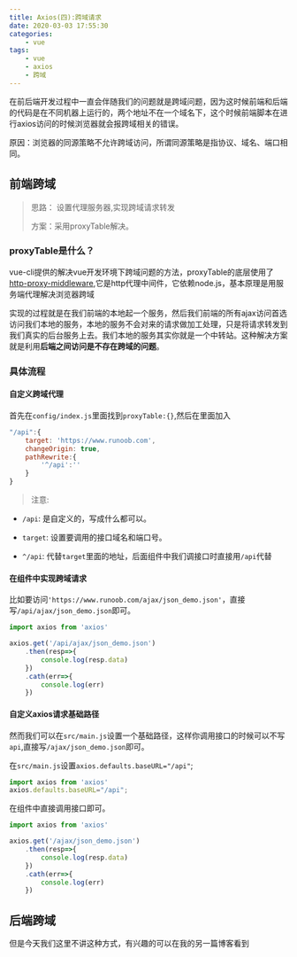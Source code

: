 ```yaml
---
title: Axios(四):跨域请求
date: 2020-03-03 17:55:30
categories:
    - vue
tags:
    - vue
    - axios
    - 跨域
---
```

在前后端开发过程中一直会伴随我们的问题就是跨域问题，因为这时候前端和后端的代码是在不同机器上运行的，两个地址不在一个域名下，这个时候前端脚本在进行axios访问的时候浏览器就会报跨域相关的错误。

原因：浏览器的同源策略不允许跨域访问，所谓同源策略是指协议、域名、端口相同。

## 前端跨域

>   思路： 设置代理服务器,实现跨域请求转发
>
>   方案：采用proxyTable解决。

### proxyTable是什么？

vue-cli提供的解决vue开发环境下跨域问题的方法，proxyTable的底层使用了[http-proxy-middleware](https://github.com/chimurai/http-proxy-middleware),它是http代理中间件，它依赖node.js，基本原理是用服务端代理解决浏览器跨域

实现的过程就是在我们前端的本地起一个服务，然后我们前端的所有ajax访问首选访问我们本地的服务，本地的服务不会对来的请求做加工处理，只是将请求转发到我们真实的后台服务上去。我们本地的服务其实你就是一个中转站。这种解决方案就是利用**后端之间访问是不存在跨域的问题**。

### 具体流程

#### 自定义跨域代理

首先在`config/index.js`里面找到`proxyTable:{}`,然后在里面加入

```javascript
"/api":{
    target: 'https://www.runoob.com',
    changeOrigin: true,
    pathRewrite:{
        '^/api':''
    }
}
```

>注意:

- `/api`: 是自定义的，写成什么都可以。

- `target`: 设置要调用的接口域名和端口号。

- `^/api`: 代替`target`里面的地址，后面组件中我们调接口时直接用`/api`代替

#### 在组件中实现跨域请求

比如要访问`'https://www.runoob.com/ajax/json_demo.json'`，直接写`/api/ajax/json_demo.json`即可。

```javascript
import axios from 'axios'

axios.get('/api/ajax/json_demo.json')
    .then(resp=>{
        console.log(resp.data)
    })
    .cath(err=>{
        console.log(err)
    })
```

#### 自定义axios请求基础路径

然而我们可以在`src/main.js`设置一个基础路径，这样你调用接口的时候可以不写`api`,直接写`/ajax/json_demo.json`即可。

在`src/main.js`设置`axios.defaults.baseURL="/api"`;

```javascript
import axios from 'axios'
axios.defaults.baseURL="/api";
```

在组件中直接调用接口即可。

```javascript
import axios from 'axios'

axios.get('/ajax/json_demo.json')
    .then(resp=>{
        console.log(resp.data)
    })
    .cath(err=>{
        console.log(err)
    })
```

## 后端跨域

但是今天我们这里不讲这种方式，有兴趣的可以在我的另一篇博客看到
